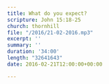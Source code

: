 ```yaml
---
title: What do you expect?
scripture: John 15:18-25
church: thornhill
file: "/2016/21-02-2016.mp3"
excerpt: ''
summary: ''
duration: '34:00'
length: "32641643"
date: 2016-02-21T12:00:00+00:00

---
```

